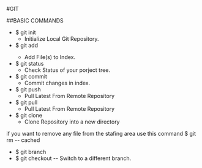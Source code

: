 #GIT 

##BASIC COMMANDS 

* $ git init  
    * Initialize Local Git Repository. 
* $ git add <file>
    * Add File(s) to Index.
* $ git status 
    * Check Status of your porject tree.
* $ git commit 
    * Commit changes in index.
* $ git push 
    * Pull Latest From Remote Repository 
* $ git pull
    * Pull Latest From Remote Repository 
* $ git clone 
    * Clone Repository into a new directory

if you want to remove any file from the stafing area use this command 
 $ git rm -- cached <file>

 * $ git branch <name>
 * $ git checkout <name> -- Switch to a different branch. 